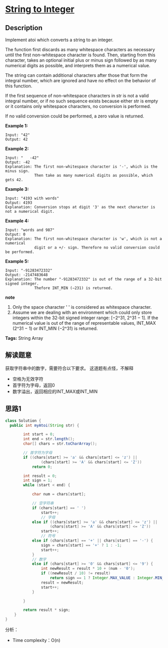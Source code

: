 # [String to Integer][title]

## Description

Implement atoi which converts a string to an integer.

The function first discards as many whitespace characters as necessary until the first non-whitespace character is found. Then, starting from this character, takes an optional initial plus or minus sign followed by as many numerical digits as possible, and interprets them as a numerical value.

The string can contain additional characters after those that form the integral number, which are ignored and have no effect on the behavior of this function.

If the first sequence of non-whitespace characters in str is not a valid integral number, or if no such sequence exists because either str is empty or it contains only whitespace characters, no conversion is performed.

If no valid conversion could be performed, a zero value is returned.

**Example 1:**

```
Input: "42"
Output: 42
```
**Example 2:**

```
Input: "   -42"
Output: -42
Explanation: The first non-whitespace character is '-', which is the minus sign.
             Then take as many numerical digits as possible, which gets 42.
```
**Example 3:**

```
Input: "4193 with words"
Output: 4193
Explanation: Conversion stops at digit '3' as the next character is not a numerical digit.
```
**Example 4:**

```
Input: "words and 987"
Output: 0
Explanation: The first non-whitespace character is 'w', which is not a numerical 
             digit or a +/- sign. Therefore no valid conversion could be performed.
```
**Example 5:**

```
Input: "-91283472332"
Output: -2147483648
Explanation: The number "-91283472332" is out of the range of a 32-bit signed integer.
             Thefore INT_MIN (−231) is returned.
```
**note**
1. Only the space character ' ' is considered as whitespace character.
2. Assume we are dealing with an environment which could only store integers within the 32-bit signed integer range: [−2^31,  2^31 − 1]. If the numerical value is out of the range of representable values, INT_MAX (2^31 − 1) or INT_MIN (−2^31) is returned.


**Tags:** String Array


## 解读题意
获取字符串中的数字，需要符合以下要求。
这道题有点怪，不解释
- 空格为无效字符
- 首字符为字母，返回0
- 数字溢出，返回相应的INT_MAX或INT_MIN

## 思路1 

```java
class Solution { 
  public int myAtoi(String str) {

        int start = 0;
        int end = str.length();
        char[] chars = str.toCharArray();

        // 首字符为字母
        if ((chars[start] >= 'a' && chars[start] <= 'z') ||
                (chars[start] >= 'A' && chars[start] <= 'Z'))
            return 0;

        int result = 0;
        int sign = 1;
        while (start < end) {

            char num = chars[start];

            // 空字符串
            if (chars[start] == ' ')
                start++;
                // 字母
            else if ((chars[start] >= 'a' && chars[start] <= 'z') ||
                    (chars[start] >= 'A' && chars[start] <= 'Z'))
                start++;
                // 符号
            else if (chars[start] == '+' || chars[start] == '-') {
                sign = chars[start] == '+' ? 1 : -1;
                start++;
            }
            // 数字
            else if (chars[start] >= '0' && chars[start] <= '9') {
                int newResult = result * 10 + (num - '0');
                if ((newResult / 10) != result)
                    return sign == 1 ? Integer.MAX_VALUE : Integer.MIN_VALUE;
                result = newResult;
                start++;
            }

        }

        return result * sign;
    }
}
```
分析：
- Time complexity：O(n)


[title]: https://leetcode.com/problems/string-to-integer-atoi/description/